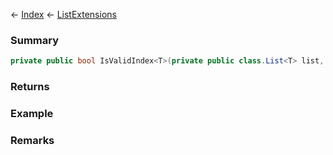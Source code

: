← [Index](Api-Index) ← [ListExtensions](System.Collections.Generic.ListExtensions)

### Summary

```csharp
private public bool IsValidIndex<T>(private public class.List<T> list, int index)
```

### Returns

### Example

### Remarks

